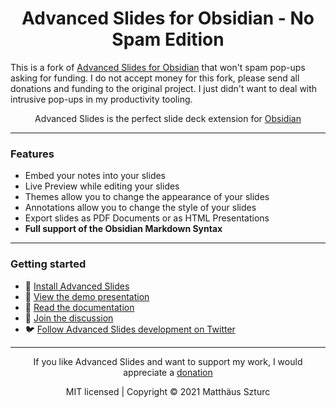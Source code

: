 <h1 align="center">Advanced Slides for Obsidian - No Spam Edition</h1>

This is a fork of [Advanced Slides for
Obsidian](https://github.com/MSzturc/obsidian-advanced-slides) that won't spam
pop-ups asking for funding. I do not accept money for this fork, please send
all donations and funding to the original project. I just didn't want to deal
with intrusive pop-ups in my productivity tooling.

<div align="center">
Advanced Slides is the perfect slide deck extension for <a href="https://obsidian.md">Obsidian</a>
</div>

---

### Features
- Embed your notes into your slides
- Live Preview while editing your slides
- Themes allow you to change the appearance of your slides
- Annotations allow you to change the style of your slides
- Export slides as PDF Documents or as HTML Presentations
- **Full support of the Obsidian Markdown Syntax**

---

### Getting started
- 🚀 [Install Advanced Slides](https://mszturc.github.io/obsidian-advanced-slides/getting-start/installation/)
- 👀 [View the demo presentation](https://mszturc.github.io/obsidian-advanced-slides/examples/minml)
- 📖 [Read the documentation](https://mszturc.github.io/obsidian-advanced-slides/)
- 💬 [Join the discussion](https://forum.obsidian.md/t/advanced-slides-create-markdown-based-reveal-js-presentations-in-obsidian/28243)
- 🐦 [Follow Advanced Slides development on Twitter](https://twitter.com/AdvancedSlides)

--- 

<div align="center">

If you like Advanced Slides and want to support my work, I would appreciate a <a href="https://github.com/sponsors/MSzturc">donation</a>
</div>
<div align="center">
  MIT licensed | Copyright © 2021 Matthäus Szturc
</div>



